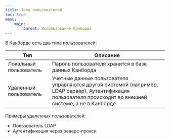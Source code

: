 ```yaml
---
title: Типы пользователей
toc: true
menu:
    main:
        parent: Использование Канборда
---
```


В Канборде есть два типа пользователей:

| Тип                | Описание                                                    |
|--------------------|-------------------------------------------------------------|
| Локальный пользователь | Пароль пользователя хранится в базе данных Канборда       |
| Удаленный пользователь | Учетные данные пользователя управляются другой системой (например, LDAP сервер). Аутентификация пользователя происходит во внешней системе, а не в Канборде. |

Примеры удаленных пользователей:

-   Пользователь LDAP
-   Аутентификация через реверс-прокси
